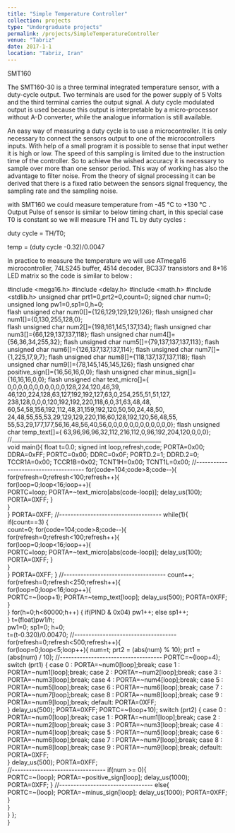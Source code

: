 ```yaml
---
title: "Simple Temperature Controller"
collection: projects
type: "Undergraduate projects"
permalink: /projects/SimpleTemperatureController
venue: "Tabriz"
date: 2017-1-1
location: "Tabriz, Iran"
---
```


SMT160

The SMT160-30 is a three terminal integrated temperature sensor, with a duty-cycle output. Two terminals are used for the power supply of 5 Volts and the third terminal carries the output signal. A duty cycle modulated output is used because this output is interpretable by a micro-processor without A-D converter, while the analogue information is still available.

An easy way of measuring a duty cycle is to use a microcontroller. It is only necessary to connect the sensors output to one of the microcontrollers inputs. With help of a small program it is possible to sense that input wether it is high or low. The speed of this sampling is limited due to the instruction time of the controller. So to achieve the wished accuracy it is necessary to sample over more than one sensor period. This way of working has also the advantage to filter noise. From the theory of signal processing it can be derived that there is a fixed ratio between the sensors signal frequency, the sampling rate and the sampling noise.

with SMT160 we could measure temperature from -45 °C to +130 °C . Output Pulse of sensor is similar to below timing chart, in this special case T0 is constant so we will measure TH and TL by duty cycles :

duty cycle = TH/T0;

temp = (duty cycle -0.32)/0.0047

In practice to measure the temperature we will use ATmega16 microcontroller, 74LS245 buffer, 4514 decoder, BC337 transistors and 8*16 LED matrix so the code is similar to below :

#include \<mega16.h>
#include <delay.h> 
#include <math.h>
#include <stdlib.h>
unsigned char  prt1=0,prt2=0,count=0;
signed char    num=0;    
unsigned long pw1=0,sp1=0,h=0;   
flash unsigned char num0[]={126,129,129,129,126}; 
flash unsigned char num1[]={0,130,255,128,0};  
flash unsigned char num2[]={198,161,145,137,134};
flash unsigned char num3[]={66,129,137,137,118};
flash unsigned char num4[]={56,36,34,255,32}; 
flash unsigned char num5[]={79,137,137,137,113}; 
flash unsigned char num6[]={126,137,137,137,114}; 
flash unsigned char num7[]={1,225,17,9,7}; 
flash unsigned char num8[]={118,137,137,137,118}; 
flash unsigned char num9[]={78,145,145,145,126};
flash unsigned char positive_sign[]={16,56,16,0,0};
flash unsigned char minus_sign[]={16,16,16,0,0}; 
flash unsigned char text_micro[]={ 
0,0,0,0,0,0,0,0,0,0,0,128,224,120,46,39,
46,120,224,128,63,127,192,192,127,63,0,254,255,51,51,127,
238,128,0,0,0,120,192,192,220,118,6,0,31,63,48,48,
60,54,58,156,192,112,48,31,159,192,120,50,50,24,48,50,
24,48,55,55,53,29,129,129,220,116,60,128,192,120,56,48,55,
55,53,29,177,177,56,16,48,56,40,56,0,0,0,0,0,0,0,0,0,0,0,0};
flash unsigned char temp_text[]={
63,96,96,96,32,112,216,112,0,96,192,204,120,0,0,0};
//_____________________________________________________        
void main(){ 
float t=0.0;
signed int loop,refresh,code; 
PORTA=0x00;
DDRA=0xFF;
PORTC=0x00;
DDRC=0x0F;
PORTD.2=1;
DDRD.2=0;   
TCCR1A=0x00;
TCCR1B=0x02;
TCNT1H=0x00;
TCNT1L=0x00;
//--------------------------------------
for(code=104;code>8;code--){   
for(refresh=0;refresh<100;refresh++){   
for(loop=0;loop<16;loop++){   
PORTC=loop;
PORTA=~text_micro[abs(code-loop)];
delay_us(100);
PORTA=0XFF;
    }    
  }  
} 
PORTA=0XFF; 
//------------------------------------ 
while(1){  
if(count==3)
{       
count=0;
for(code=104;code>8;code--){   
for(refresh=0;refresh<100;refresh++){   
for(loop=0;loop<16;loop++){   
PORTC=loop;
PORTA=~text_micro[abs(code-loop)];
delay_us(100);
PORTA=0XFF;
    }    
  }  
} 
PORTA=0XFF; 
}
//------------------------------------ 
count++;
for(refresh=0;refresh<250;refresh++){   
for(loop=0;loop<16;loop++){  
 PORTC=~(loop+1);
 PORTA=~temp_text[loop];
 delay_us(500);
 PORTA=0XFF;
     }  
 } 
for(h=0;h<60000;h++)
   {
   if(PIND & 0x04) pw1++;
   else sp1++;     
   }
 t=(float)pw1/h;                  
 pw1=0;
 sp1=0;
 h=0;                    
 t=(t-0.320)/0.00470; 
//------------------------------------ 
for(refresh=0;refresh<500;refresh++){  
for(loop=0;loop<5;loop++){ 
num=t;
prt2 = (abs(num) % 10);
prt1 = (abs(num) / 10); 
//------------------------------------
PORTC=~(loop+4);
switch (prt1) {
case 0 : PORTA=~num0[loop];break;
case 1 : PORTA=~num1[loop];break;
case 2 : PORTA=~num2[loop];break;
case 3 : PORTA=~num3[loop];break; 
case 4 : PORTA=~num4[loop];break;
case 5 : PORTA=~num5[loop];break;
case 6 : PORTA=~num6[loop];break;
case 7 : PORTA=~num7[loop];break;
case 8 : PORTA=~num8[loop];break;
case 9 : PORTA=~num9[loop];break;
default: PORTA=0XFF;    
 } 
delay_us(500); 
PORTA=0XFF; 
PORTC=~(loop+10);
switch (prt2) {
case 0 : PORTA=~num0[loop];break;
case 1 : PORTA=~num1[loop];break;
case 2 : PORTA=~num2[loop];break;
case 3 : PORTA=~num3[loop];break; 
case 4 : PORTA=~num4[loop];break;
case 5 : PORTA=~num5[loop];break;
case 6 : PORTA=~num6[loop];break;
case 7 : PORTA=~num7[loop];break;
case 8 : PORTA=~num8[loop];break;
case 9 : PORTA=~num9[loop];break;
default: PORTA=0XFF;    
 } 
delay_us(500); 
PORTA=0XFF;   
//---------------------------------
if(num >= 0){  
 PORTC=~(loop);
 PORTA=~positive_sign[loop];
 delay_us(1000);
 PORTA=0XFF;
 }
//---------------------------------
else{   
 PORTC=~(loop);
 PORTA=~minus_sign[loop];
 delay_us(1000);
 PORTA=0XFF; 
    }  
   }  
  }
 };     
}
